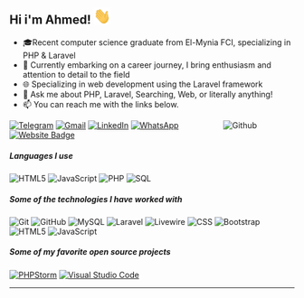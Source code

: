 <h2> Hi i'm Ahmed! <img src="https://github.com/ABSphreak/ABSphreak/blob/master/gifs/Hi.gif" width="30px"></h2> 


- 🎓Recent computer science graduate from El-Mynia FCI, specializing in PHP & Laravel
- 🚀 Currently embarking on a career journey, I bring enthusiasm and attention to detail to the field
- 🌐 Specializing in web development using the Laravel framework
- :speech_balloon: Ask me about PHP, Laravel, Searching, Web, or literally anything!
- :mailbox: You can reach me with the links below.

 <img width="25%" align="right" alt="Github" src="https://user-images.githubusercontent.com/48678280/88862734-4903af80-d201-11ea-968b-9c939d88a37c.gif" /> 

[![Telegram](https://img.shields.io/badge/eng_ahmed_ali_abdulghani-2CA5E0?style=flat-square&logo=telegram&logoColor=white)](https://t.me/eng_ahmed_ali_abdulghani)
[![Gmail](https://img.shields.io/badge/eng.ahmed1530@gmail.com-c14438?style=flat-square&logo=Gmail&logoColor=white&link=mailto:v.eng.ahmed1530@gmail.com)](mailto:eng.ahmed1530@gmail.com)
[![LinkedIn](https://img.shields.io/badge/eng_ahmed_ali_abdulghani-blue?style=flat-square&logo=Linkedin&logoColor=white&link=https://www.linkedin.com/in/anushkaverma/)](https://www.linkedin.com/in/eng-ahmed-ali-abdulghani/)
[![WhatsApp](https://img.shields.io/badge/eng_ahmed_ali_abdulghani-25D366?style=flat-square&logo=whatsapp&logoColor=white&link=https://api.whatsapp.com/send?phone=201016416800&text=Hi-Ahmed!🖖)](https://api.whatsapp.com/send?phone=201141752767&text=Hi-Ahmed!🖖)
[![Website Badge](https://img.shields.io/badge/-Ahmed_Ali.com-purple?style=flat&logo=Google-Chrome&logoColor=white&link=https://verma-anushka.github.io/anushkaverma/)](https://ahmedali.top/) 

##### Languages I use



![HTML5](https://img.shields.io/badge/-HTML5-000000?style=flat&logo=html5)
![JavaScript](https://img.shields.io/badge/-JavaScript-000000?style=flat&logo=javascript)
![PHP](https://img.shields.io/badge/-PHP-777BB4?style=flat&logo=php&logoColor=white)
![SQL](https://img.shields.io/badge/-SQL-000000?style=flat&logo=postgresql)

##### Some of the technologies I have worked with

![Git](https://img.shields.io/badge/-Git-222222?style=flat&logo=git&logoColor=F05032)
![GitHub](https://img.shields.io/badge/-GitHub-222222?style=flat&logo=github&logoColor=181717)
![MySQL](https://img.shields.io/badge/-MySQL-4479A1?style=flat&logo=mysql&logoColor=white)
![Laravel](https://img.shields.io/badge/-Laravel-FF2D20?style=flat&logo=laravel&logoColor=white)
![Livewire](https://img.shields.io/badge/-Livewire-0753A1?style=flat&logo=laravel&logoColor=white)
![CSS](https://img.shields.io/badge/-CSS-1572B6?style=flat&logo=css3&logoColor=white)
![Bootstrap](https://img.shields.io/badge/-Bootstrap-7952B3?style=flat&logo=bootstrap&logoColor=white)
![HTML5](https://img.shields.io/badge/-HTML5-E34F26?style=flat&logo=html5&logoColor=white)
![JavaScript](https://img.shields.io/badge/-JavaScript-F7DF1E?style=flat&logo=javascript&logoColor=black)


##### Some of my favorite open source projects
[![PHPStorm](https://img.shields.io/badge/-PHPStorm-222222?style=flat&logo=phpstorm&logoColor=white)](https://www.jetbrains.com/phpstorm/)
[![Visual Studio Code](https://img.shields.io/badge/-VSCode-444444?style=flat&logo=visual-studio-code&logoColor=007ACC)](https://github.com/microsoft/vscode)



<hr>

<p align="left">
<!-- <img src="https://media.giphy.com/media/8UHRm5oY4k4FDxq5QG/giphy.gif" width="30px" alt="GitHub-Status"/>&nbsp;<i><b>GitHub Stats...</b></i><br> -->
 


</p>



